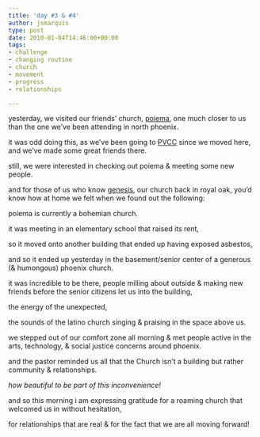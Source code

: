 ```yaml
---
title: 'day #3 & #4'
author: jsmarquis
type: post
date: 2010-01-04T14:46:00+00:00
tags:
- challenge
- changing routine
- church
- movement
- progress
- relationships

---
```

yesterday, we visited our friends&#8217; church, [poiema][1], one much closer to us than the one we&#8217;ve been attending in north phoenix.

it was odd doing this, as we&#8217;ve been going to <a href="http://paradisechurch.com/">PVCC</a> since we moved here, and we&#8217;ve made some great friends there.

still, we were interested in checking out poiema & meeting some new people.

and for those of us who know <a href="http://genesisthechurch.org/">genesis</a>, our church back in royal oak, you&#8217;d know how at home we felt when we found out the following:

poiema is currently a bohemian church.

it was meeting in an elementary school that raised its rent,

so it moved onto another building that ended up having exposed asbestos,

and so it ended up yesterday in the basement/senior center of a generous (& humongous) phoenix church.


it was incredible to be there, people milling about outside & making new friends before the senior citizens let us into the building,

the energy of the unexpected,

the sounds of the latino church singing & praising in the space above us.

we stepped out of our comfort zone all morning & met people active in the arts, technology, & social justice concerns around phoenix.

and the pastor reminded us all that the Church isn&#8217;t a building but rather community & relationships.

<i>how beautiful to be part of this inconvenience!</i>

and so this morning i am expressing gratitude for a roaming church that welcomed us in without hesitation,

for relationships that are real & for the fact that we are all moving forward!

 [1]: http://www.poiemachurch.com/